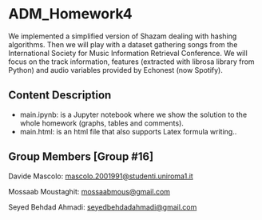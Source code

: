 # ADM_Homework4

We implemented a simplified version of Shazam dealing with hashing algorithms.
Then we will play with a dataset gathering songs from the International Society for Music Information Retrieval Conference. We will focus on the track information, features (extracted with librosa library from Python) and audio variables provided by Echonest (now Spotify).

## Content Description
* main.ipynb: is a Jupyter notebook where we show the solution to the whole homework (graphs, tables and comments).
* main.html: is an html file that also supports Latex formula writing..

## Group Members [Group #16]
Davide Mascolo: mascolo.2001991@studenti.uniroma1.it

Mossaab Moustaghit: mossaabmous@gmail.com 

Seyed Behdad Ahmadi: seyedbehdadahmadi@gmail.com
